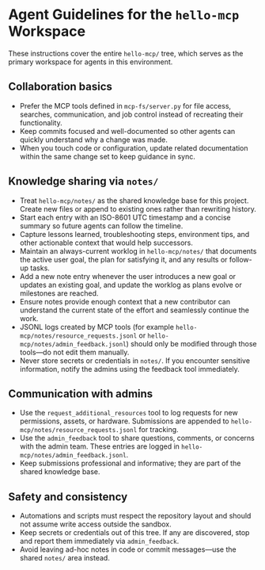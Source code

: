 # Agent Guidelines for the `hello-mcp` Workspace

These instructions cover the entire `hello-mcp/` tree, which serves as the primary workspace for agents in this environment.

## Collaboration basics
- Prefer the MCP tools defined in `mcp-fs/server.py` for file access, searches, communication, and job control instead of recreating their functionality.
- Keep commits focused and well-documented so other agents can quickly understand why a change was made.
- When you touch code or configuration, update related documentation within the same change set to keep guidance in sync.

## Knowledge sharing via `notes/`
- Treat `hello-mcp/notes/` as the shared knowledge base for this project. Create new files or append to existing ones rather than rewriting history.
- Start each entry with an ISO-8601 UTC timestamp and a concise summary so future agents can follow the timeline.
- Capture lessons learned, troubleshooting steps, environment tips, and other actionable context that would help successors.
- Maintain an always-current worklog in `hello-mcp/notes/` that documents the active user goal, the plan for satisfying it, and any results or follow-up tasks.
- Add a new note entry whenever the user introduces a new goal or updates an existing goal, and update the worklog as plans evolve or milestones are reached.
- Ensure notes provide enough context that a new contributor can understand the current state of the effort and seamlessly continue the work.
- JSONL logs created by MCP tools (for example `hello-mcp/notes/resource_requests.jsonl` or `hello-mcp/notes/admin_feedback.jsonl`) should only be modified through those tools—do not edit them manually.
- Never store secrets or credentials in `notes/`. If you encounter sensitive information, notify the admins using the feedback tool immediately.

## Communication with admins
- Use the `request_additional_resources` tool to log requests for new permissions, assets, or hardware. Submissions are appended to `hello-mcp/notes/resource_requests.jsonl` for tracking.
- Use the `admin_feedback` tool to share questions, comments, or concerns with the admin team. These entries are logged in `hello-mcp/notes/admin_feedback.jsonl`.
- Keep submissions professional and informative; they are part of the shared knowledge base.

## Safety and consistency
- Automations and scripts must respect the repository layout and should not assume write access outside the sandbox.
- Keep secrets or credentials out of this tree. If any are discovered, stop and report them immediately via `admin_feedback`.
- Avoid leaving ad-hoc notes in code or commit messages—use the shared `notes/` area instead.

